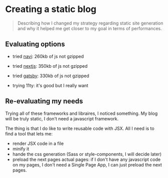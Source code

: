 # Creating a static blog

> Describing how I changed my strategy regarding static site generation and why it helped me get closer to my goal in terms of performances.

## Evaluating options

- tried [navi](https://frontarm.com/navi/en): 260kb of js not gzipped
- tried [nextjs](https://github.com/zeit/next.js): 350kb of js not gzipped
- tried [gatsby](https://www.gatsbyjs.org): 330kb of js not gzipped

- trying 11ty: it's good but I really want

## Re-evaluating my needs

Trying all of these frameworks and libraires, I noticed something. My blog will be truly static, I don't need a javascript framework.

The thing is that I do like to write reusable code with JSX. All I need is to find a tool that lets me:

- render JSX code in a file
- minify it
- hande the css generation (Sass or style-components, I will decide later)
- preload the next pages actual pages: if I don't have any javascript code on my pages, I don't need a Single Page App, I can just preload the next pages.
